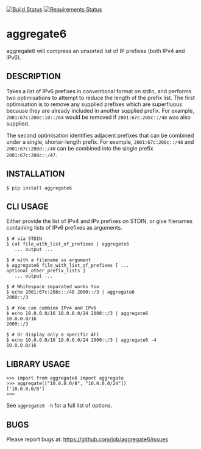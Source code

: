 [![Build Status](https://travis-ci.org/job/aggregate6.svg?branch=master)](https://travis-ci.org/job/aggregate6)
[![Requirements Status](https://requires.io/github/job/aggregate6/requirements.svg?branch=master)](https://requires.io/github/job/aggregate6/requirements/?branch=master)

aggregate6
==========

aggregate6 will compress an unsorted list of IP prefixes (both IPv4 and IPv6).

DESCRIPTION
-----------

Takes a list of IPv6 prefixes in conventional format on stdin, and performs two
optimisations to attempt to reduce the length of the prefix list. The first
optimisation is to remove any supplied prefixes which are superfluous because
they are already included in another supplied prefix. For example,
`2001:67c:208c:10::/64` would be removed if `2001:67c:208c::/48` was
also supplied.

The second optimisation identifies adjacent prefixes that can be combined under
a single, shorter-length prefix. For example, `2001:67c:208c::/48` and
`2001:67c:208d::/48` can be combined into the single prefix
`2001:67c:208c::/47`.

INSTALLATION
------------

```
$ pip install aggregate6
```

CLI USAGE
---------

Either provide the list of IPv4 and IPv prefixes on STDIN, or give filenames
containing lists of IPv6 prefixes as arguments.

```
$ # via STDIN
$ cat file_with_list_of_prefixes | aggregate6
   ... output ...

$ # with a filename as argument
$ aggregate6 file_with_list_of_prefixes [ ... optional_other_prefix_lists ]
   ... output ...

$ # Whitespace separated works too
$ echo 2001:67c:208c::/48 2000::/3 | aggregate6
2000::/3

$ # You can combine IPv4 and IPv6
$ echo 10.0.0.0/16 10.0.0.0/24 2000::/3 | aggregate6
10.0.0.0/16
2000::/3

$ # Or display only a specific AFI
$ echo 10.0.0.0/16 10.0.0.0/24 2000::/3 | aggregate6 -4
10.0.0.0/16
```

LIBRARY USAGE
-------------

```
>>> import from aggregate6 import aggregate
>>> aggregate(["10.0.0.0/8", "10.0.0.0/24"])
['10.0.0.0/8']
>>>
```

See `aggregate6 -h` for a full list of options.

BUGS
----

Please report bugs at: https://github.com/job/aggregate6/issues
